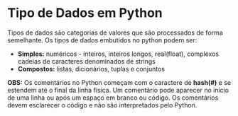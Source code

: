 # Tipo de Dados em Python

Tipos de dados são categorias de valores que são processados de forma semelhante. Os tipos de dados embutidos no python podem ser:
+ **Simples:** 
          numéricos - inteiros, inteiros longos, real(float), complexos 
          cadeias de caracteres  denominados de strings ‏
+ **Compostos:**
          listas, dicionários, tuplas e conjuntos





**OBS:** Os comentários no Python começam com o caractere de **hash(#)** e se estendem até o final da linha física. 
Um comentário pode aparecer no início de uma linha ou após um espaço em branco ou código. Os comentários devem esclarecer o código e não são interpretados pelo Python.
